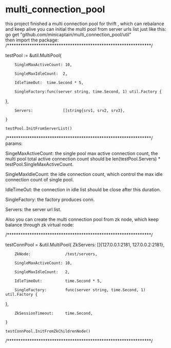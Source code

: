 # multi_connection_pool
this project finished a multi connection pool for thrift , which can rebalance and keep alive
you can initial the multi pool from server urls list just like this:   
go get "github.com/minicaptain/multi_connection_pool/util"  
then import the package:
/****************************************************************/

testPool := &util.MultiPool{  
		
		SingleMaxActiveCount: 10,  
		
		SingleMaxIdleCount:  2,  
		
		IdleTimeOut:  time.Second * 5,  
		
		SingleFactory:func(server string, time.Second, 1) util.Factory {
   },  
   
		Servers:             []string{srv1, srv2, srv3},  
		
	}  
	
	testPool.InitFromServerList()  
	
/****************************************************************/
  params:  
  
  SingeMaxActiveCount: the single pool max active connection count, the multi pool total active connection count 
  should be len(testPool.Servers) * testPool.SingleMaxActiveCount.  
  
  SingleMaxIdleCount: the idle connection count, which control the max idle connection count of single pool.  
  
  IdleTimeOut: the connection in idle list should be close after this duration.  
  
  SingleFactory: the factory produces conn.  
  
  Servers: the server url list.  
  
  Also you can create the multi connection pool from zk node, which keep balance through zk virtual node:  
  
 /****************************************************************/  
 
 testConnPool = &util.MultiPool{
		ZkServers:            []{127.0.0.1:2181, 127.0.0.2:2181},  
		
		ZkNode:               /test/servers,  
		
		SingleMaxActiveCount: 10,  
		
		SingleMaxIdleCount:   2,  
		
		IdleTimeOut:          time.Second * 5,  
		
		SingleFactory:        func(server string, time.Second, 1) util.Factory {
   },  
   
		ZkSessionTimeout:     time.Second,  
		
	}  
	
	testConnPool.InitFromZkChildrenNode()  
	
  /****************************************************************/
  
  
